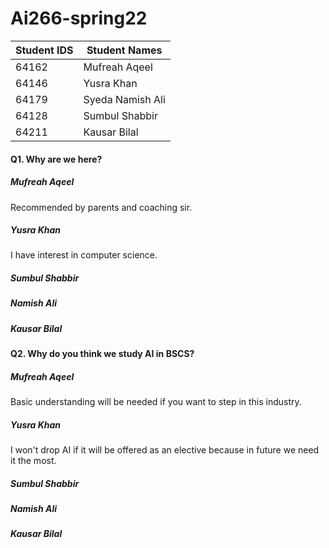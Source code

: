 # Ai266-spring22
|  Student IDS   |   Student Names  |
|----------------|------------------|
|64162           |  Mufreah Aqeel   | 
|64146           |  Yusra Khan      |
|64179           |  Syeda Namish Ali|
|64128           |  Sumbul Shabbir  |   
|64211           |  Kausar Bilal    |

#### Q1. Why are we here?
##### Mufreah Aqeel
Recommended by parents and coaching sir.
##### Yusra Khan
I have interest in computer science.
##### Sumbul Shabbir
##### Namish Ali
##### Kausar Bilal

#### Q2. Why do you think we study AI in BSCS?
##### Mufreah Aqeel
Basic understanding will be needed if you want to step in this industry.
##### Yusra Khan
I won't drop AI if it will be offered as an elective because in future we need it the most.
##### Sumbul Shabbir
##### Namish Ali
##### Kausar Bilal



